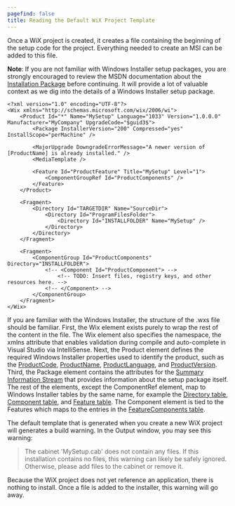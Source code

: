 ```yaml
---
pagefind: false
title: Reading the Default WiX Project Template
---
```


Once a WiX project is created, it creates a file containing the beginning of
the setup code for the project. Everything needed to create an MSI can be added
to this file.

**Note**: If you are not familiar with Windows Installer setup packages, you are strongly encouraged to review the MSDN documentation about the <a href="http://msdn.microsoft.com/library/Aa369294.aspx" target="_blank">Installation Package</a> before continuing. It will provide a lot of valuable context as we dig into the details of a Windows Installer setup package.

    <?xml version="1.0" encoding="UTF-8"?>
    <Wix xmlns="http://schemas.microsoft.com/wix/2006/wi">
        <Product Id="*" Name="MySetup" Language="1033" Version="1.0.0.0" Manufacturer="MyCompany" UpgradeCode="$guid3$">
            <Package InstallerVersion="200" Compressed="yes" InstallScope="perMachine" />
    
            <MajorUpgrade DowngradeErrorMessage="A newer version of [ProductName] is already installed." />
            <MediaTemplate />
    
            <Feature Id="ProductFeature" Title="MySetup" Level="1">
                <ComponentGroupRef Id="ProductComponents" />
            </Feature>
        </Product>
    
        <Fragment>
            <Directory Id="TARGETDIR" Name="SourceDir">
                <Directory Id="ProgramFilesFolder">
                    <Directory Id="INSTALLFOLDER" Name="MySetup" />
                </Directory>
            </Directory>
        </Fragment>
    
        <Fragment>
            <ComponentGroup Id="ProductComponents" Directory="INSTALLFOLDER">
                <!-- <Component Id="ProductComponent"> -->
                    <!-- TODO: Insert files, registry keys, and other resources here. -->
                <!-- </Component> -->
            </ComponentGroup>
        </Fragment>
    </Wix>

If you are familiar with the Windows Installer, the structure of the .wxs file should be familiar. First, the Wix element exists purely to wrap the rest of the content in the file. The Wix element also specifies the namespace, the xmlns attribute that enables validation during compile and auto-complete in Visual Studio via IntelliSense. Next, the Product element defines the required Windows Installer properties used to identify the product, such as the <a href="http://msdn.microsoft.com/library/Aa370854.aspx" target="_blank">ProductCode</a>, <a href="http://msdn.microsoft.com/library/Aa370857.aspx" target="_blank">ProductName</a>, <a href="http://msdn.microsoft.com/library/Aa370856.aspx" target="_blank">ProductLanguage</a>, and <a href="http://msdn.microsoft.com/library/Aa370859.aspx" target="_blank">ProductVersion</a>. Third, the Package element contains the attributes for the <a href="http://msdn.microsoft.com/library/Aa372045.aspx" target="_blank">Summary Information Stream</a> that provides information about the setup package itself. The rest of the elements, except the ComponentRef element, map to Windows Installer tables by the same name, for example the <a href="http://msdn.microsoft.com/library/Aa368295.aspx" target="_blank">Directory table</a>, <a href="http://msdn.microsoft.com/library/Aa368007.aspx" target="_blank">Component table</a>, and <a href="http://msdn.microsoft.com/library/Aa368585.aspx" target="_blank">Feature table</a>. The Component element is tied to the Features which maps to the entries in the <a href="http://msdn.microsoft.com/library/Aa368579.aspx" target="_blank">FeatureComponents table</a>.

The default template that is generated when you create a new WiX project will generates a build warning. In the Output window, you may see this warning:

> The cabinet &apos;MySetup.cab&apos; does not contain any files. If this installation contains no files, this warning can likely be safely ignored. Otherwise, please add files to the cabinet or remove it.

Because the WiX project does not yet reference an application, there is nothing
to install. Once a file is added to the installer, this warning will go away.
